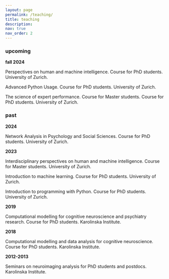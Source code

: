 ```yaml
---
layout: page
permalink: /teaching/
title: teaching
description: 
nav: true
nav_order: 2
---
```


### **upcoming**

**fall 2024**

Perspectives on human and machine intelligence. Course for PhD students. University of Zurich.  

Advanced Python Usage. Course for PhD students. University of Zurich. 

The science of expert performance. Course for Master students. Course for PhD students. University of Zurich. 

### **past**

**2024** 

Network Analysis in Psychology and Social Sciences. Course for PhD students. University of Zurich. 

**2023** 

Interdisciplinary perspectives on human and machine intelligence. Course for Master students. University of Zurich.

Introduction to machine learning. Course for PhD students. University of Zurich. 

Introduction to programming with Python. Course for PhD students. University of Zurich. 

**2019**

Computational modelling for cognitive neuroscience and psychiatry research. Course for PhD students. Karolinska Institute. 

**2018** 

Computational modelling and data analysis for cognitive neuroscience. Course for PhD students. Karolinska Institute. 

**2012-2013**

Seminars on neuroimaging analysis for PhD students and postdocs. Karolinska Institute. 
